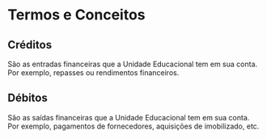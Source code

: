 # Termos e Conceitos

## Créditos
São as entradas financeiras que a Unidade Educacional tem em sua conta. 
Por exemplo, repasses ou rendimentos financeiros.

## Débitos
São as saídas financeiras que a Unidade Educacional tem em sua conta.
Por exemplo, pagamentos de fornecedores, aquisições de imobilizado, etc.

